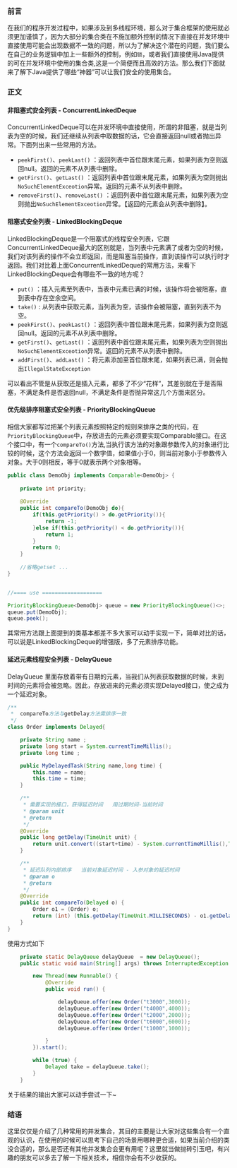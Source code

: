 ### 前言

在我们的程序开发过程中，如果涉及到多线程环境，那么对于集合框架的使用就必须更加谨慎了，因为大部分的集合类在不施加额外控制的情况下直接在并发环境中直接使用可能会出现数据不一致的问题，所以为了解决这个潜在的问题，我们要么在自己的业务逻辑中加上一些额外的控制，例如`锁`，或者我们直接使用Java提供的可在并发环境中使用的集合类,这是一个简便而且高效的方法。那么我们下面就来了解下Java提供了哪些“神器”可以让我们安全的使用集合。

### 正文

####  非阻塞式安全列表 - ConcurrentLinkedDeque

ConcurrentLinkedDeque可以在并发环境中直接使用，所谓的非阻塞，就是当列表为空的时候，我们还继续从列表中取数据的话，它会直接返回null或者抛出异常。下面列出来一些常用的方法。

* `peekFirst()`、`peekLast()` ：返回列表中首位跟末尾元素，如果列表为空则返回null。返回的元素不从列表中删除。
* `getFirst()`、`getLast()` ：返回列表中首位跟末尾元素，如果列表为空则抛出`NoSuchElementExceotion`异常。返回的元素不从列表中删除。
* `removeFirst()`、`removeLast()` ：返回列表中首位跟末尾元素，如果列表为空则抛出`NoSuchElementExceotion`异常。【返回的元素会从列表中删除】。



####  阻塞式安全列表 - LinkedBlockingDeque

LinkedBlockingDeque是一个阻塞式的线程安全列表，它跟 ConcurrentLinkedDeque最大的区别就是，当列表中元素满了或者为空的时候，我们对该列表的操作不会立即返回，而是阻塞当前操作，直到该操作可以执行时才返回。我们对比着上面ConcurrentLinkedDeque的常用方法，来看下LinkedBlockingDeque会有哪些不一致的地方呢？

* `put()` ：插入元素至列表中，当表中元素已满的时候，该操作将会被阻塞，直到表中存在空余空间。
* `take()` : 从列表中获取元素，当列表为空，该操作会被阻塞，直到列表不为空。
* `peekFirst()`、`peekLast()` ：返回列表中首位跟末尾元素，如果列表为空则返回null。返回的元素不从列表中删除。
* `getFirst()`、`getLast()` ：返回列表中首位跟末尾元素，如果列表为空则抛出`NoSuchElementExceotion`异常。返回的元素不从列表中删除。
* `addFirst()`、`addLast()` ：将元素添加至首位跟末尾，如果列表已满，则会抛出`IllegalStateException`

可以看出不管是从获取还是插入元素，都多了不少“花样”，其差别就在于是否阻塞，不满足条件是否返回null，不满足条件是否抛异常这几个方面来区分。


#### 优先级排序阻塞式安全列表 - PriorityBlockingQueue

相信大家都写过把某个列表元素按照特定的规则来排序之类的代码，在`PriorityBlockingQueue`中，存放进去的元素必须要实现Comparable接口。在这个接口中，有一个`compareTo()`方法,当执行该方法的对象跟参数传入的对象进行比较的时候，这个方法会返回一个数字值，如果值小于0，则当前对象小于参数传入对象。大于0则相反，等于0就表示两个对象相等。

```java
public class DemoObj implements Comparable<DemoObj> {
   
    private int priority;
    
    @Override
    public int compareTo(DemoObj do){
        if(this.getPriority() > do.getPriority()){
            return -1;
        }else if(this.getPriority() < do.getPriority()){
            return 1;
        }
        return 0;
    }
    
    //省略getset ...
}


//==== use ===================

PriorityBlockingQueue<DemoObj> queue = new PriorityBlockingQueue()<>;
queue.put(DemoObj);
queue.peek();
```

其常用方法跟上面提到的类基本都差不多大家可以动手实现一下，简单对比的话，可以说是LinkedBlockingDeque的增强版，多了元素排序功能。



#### 延迟元素线程安全列表 - DelayQueue

DelayQueue 里面存放着带有日期的元素，当我们从列表获取数据的时候，未到时间的元素将会被忽略。因此，存放进来的元素必须实现Delayed接口，使之成为一个延迟对象。

```java
/**
 *  compareTo方法与getDelay方法需排序一致
 */
class Order implements Delayed{

    private String name ;
    private long start = System.currentTimeMillis();
    private long time ;

    public MyDelayedTask(String name,long time) {
        this.name = name;
        this.time = time;
    }

    /**
     * 需要实现的接口，获得延迟时间   用过期时间-当前时间
     * @param unit
     * @return
     */
    @Override
    public long getDelay(TimeUnit unit) {
        return unit.convert((start+time) - System.currentTimeMillis(),TimeUnit.MILLISECONDS);
    }

    /**
     * 延迟队列内部排序   当前对象延迟时间 - 入参对象的延迟时间
     * @param o
     * @return
     */
    @Override
    public int compareTo(Delayed o) {
        Order o1 = (Order) o;
        return (int) (this.getDelay(TimeUnit.MILLISECONDS) - o1.getDelay(TimeUnit.MILLISECONDS));
    }
}
```

使用方式如下

```java
    private static DelayQueue delayQueue  = new DelayQueue();
    public static void main(String[] args) throws InterruptedException {

        new Thread(new Runnable() {
            @Override
            public void run() {

                delayQueue.offer(new Order("t3000",3000));
                delayQueue.offer(new Order("t4000",4000));
                delayQueue.offer(new Order("t2000",2000));
                delayQueue.offer(new Order("t6000",6000));
                delayQueue.offer(new Order("t1000",1000));

            }
        }).start();

        while (true) {
            Delayed take = delayQueue.take();
        }
    }
```

关于结果的输出大家可以动手尝试一下~


### 结语

这里仅仅是介绍了几种常用的并发集合，其目的主要是让大家对这些集合有一个直观的认识，在使用的时候可以思考下自己的场景用哪种更合适，如果当前介绍的类没合适的，那么是否还有其他并发集合会更有用呢？这里就当做抛砖引玉吧，有兴趣的朋友可以多去了解一下相关技术，相信你会有不少收获的。



